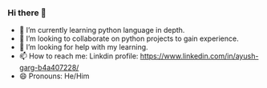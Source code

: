 ### Hi there 👋
- 🌱 I’m currently learning python language in depth.
- 👯 I’m looking to collaborate on python projects to gain experience.
- 🤔 I’m looking for help with my learning.
- 📫 How to reach me: Linkdin profile: https://www.linkedin.com/in/ayush-garg-b4a407228/
- 😄 Pronouns: He/Him
<!--
**Ayush200230/Ayush200230** is a ✨ _special_ ✨ repository because its `README.md` (this file) appears on your GitHub profile.

Here are some ideas to get you started:

- 🌱 I’m currently learning python language in depth.
- 👯 I’m looking to collaborate on python projects to gain experience.
- 🤔 I’m looking for help with my learning.
- 📫 How to reach me: Linkdin profile: https://www.linkedin.com/in/ayush-garg-b4a407228/
- 😄 Pronouns: He/Him
-->
